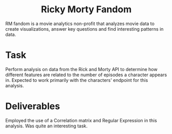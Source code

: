 # <h1 align="center">Ricky Morty Fandom</h1>


RM fandom is a movie analytics non-profit that analyzes movie data to create visualizations, answer key questions
and find interesting patterns in data.

# Task
Perform analysis on data from the Rick and Morty API to determine how different features are related to the number
of episodes a character appears in. Expected to work primarily with the characters' endpoint for this analysis.

# Deliverables
Employed the use of a Correlation matrix and Regular Expression in this analysis. Was quite an interesting task.
